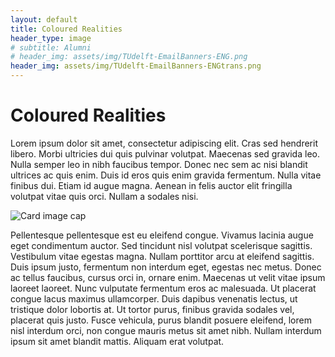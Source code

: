 ```yaml
---
layout: default
title: Coloured Realities
header_type: image
# subtitle: Alumni
# header_img: assets/img/TUdelft-EmailBanners-ENG.png
header_img: assets/img/TUdelft-EmailBanners-ENGtrans.png
---
```


# Coloured Realities

Lorem ipsum dolor sit amet, consectetur adipiscing elit. Cras sed hendrerit libero. Morbi ultricies dui quis pulvinar volutpat. Maecenas sed gravida leo. Nulla semper leo in nibh faucibus tempor. Donec nec sem ac nisi blandit ultrices ac quis enim. Duis id eros quis enim gravida fermentum. Nulla vitae finibus dui. Etiam id augue magna. Aenean in felis auctor elit fringilla volutpat vitae quis orci. Nullam a sodales nisi.  

<img src="https://placehold.co/720x300" alt="Card image cap">

Pellentesque pellentesque est eu eleifend congue. Vivamus lacinia augue eget condimentum auctor. Sed tincidunt nisl volutpat scelerisque sagittis. Vestibulum vitae egestas magna. Nullam porttitor arcu at eleifend sagittis. Duis ipsum justo, fermentum non interdum eget, egestas nec metus. Donec ac tellus faucibus, cursus orci in, ornare enim. Maecenas ut velit vitae ipsum laoreet laoreet. Nunc vulputate fermentum eros ac malesuada. Ut placerat congue lacus maximus ullamcorper. Duis dapibus venenatis lectus, ut tristique dolor lobortis at. Ut tortor purus, finibus gravida sodales vel, placerat quis justo. Fusce vehicula, purus blandit posuere eleifend, lorem nisl interdum orci, non congue mauris metus sit amet nibh. Nullam interdum ipsum sit amet blandit mattis. Aliquam erat volutpat. 